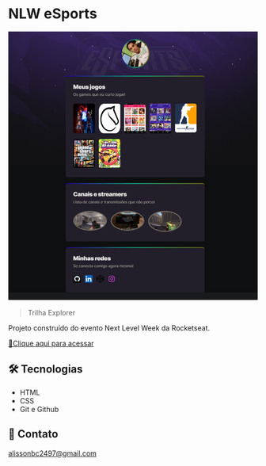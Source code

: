 # NLW eSports 

![preview](preview.png)

>Trilha Explorer

Projeto construído do evento Next Level Week da Rocketseat.

[🔗Clique aqui para acessar](https://alissonif.github.io/NLW-9/)
## 🛠 Tecnologias

- HTML
- CSS
- Git e Github

## 💛 Contato

alissonbc2497@gmail.com